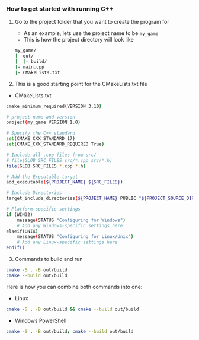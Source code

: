 ### How to get started with running C++

1. Go to the project folder that you want to create the program for
   - As an example, lets use the project name to be `my_game`
   - This is how the project directory will look like
   ```bash
   my_game/
   |- out/
   |  |- build/
   |- main.cpp
   |- CMakeLists.txt
   ```

2. This is a good starting point for the CMakeLists.txt file
- CMakeLists.txt
```bash
cmake_minimum_required(VERSION 3.10)

# project name and version
project(my_game VERSION 1.0)

# Specify the C++ standard
set(CMAKE_CXX_STANDARD 17)
set(CMAKE_CXX_STANDARD_REQUIRED True)

# Include all .cpp files from src/
# file(GLOB SRC_FILES src/*.cpp src/*.h)
file(GLOB SRC_FILES *.cpp *.h)

# Add the Executable target
add_executable(${PROJECT_NAME} ${SRC_FILES})

# Include Directories
target_include_directories(${PROJECT_NAME} PUBLIC "${PROJECT_SOURCE_DIR}/src")

# Platform-specific settings
if (WIN32)
    message(STATUS "Configuring for Windows")
    # Add any Windows-specific settings here
elseif(UNIX)
    message(STATUS "Configuring for Linux/Unix")
    # Add any Linux-specific settings here
endif()
```

3. Commands to build and run
```bash
cmake -S . -B out/build
cmake --build out/build
```
Here is how you can combine both commands into one:
- Linux
```bash 
cmake -S . -B out/build && cmake --build out/build
```
- Windows PowerShell
```bash 
cmake -S . -B out/build; cmake --build out/build
```


